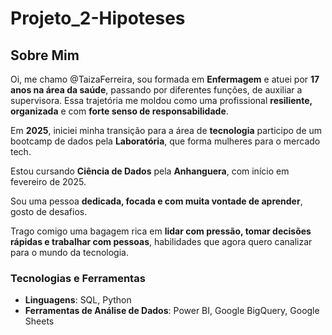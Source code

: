 # Projeto_2-Hipoteses
## Sobre Mim

Oi, me chamo @TaizaFerreira, sou formada em **Enfermagem** e atuei por **17 anos na área da saúde**, passando por diferentes funções, de auxiliar a supervisora. Essa trajetória me moldou como uma profissional **resiliente, organizada** e com **forte senso de responsabilidade**.

Em **2025**, iniciei minha transição para a área de **tecnologia** participo de um bootcamp de dados pela **Laboratória**, que forma mulheres para o mercado tech. 

Estou cursando **Ciência de Dados** pela **Anhanguera**, com início em fevereiro de 2025.

Sou uma pessoa **dedicada, focada e com muita vontade de aprender**, gosto de desafios.

Trago comigo uma bagagem rica em **lidar com pressão, tomar decisões rápidas e trabalhar com pessoas**, habilidades que agora quero canalizar para o mundo da tecnologia.

### Tecnologias e Ferramentas
- **Linguagens**: SQL, Python  
- **Ferramentas de Análise de Dados**: Power BI, Google BigQuery, Google Sheets


<!---
TaizaFerreira/TaizaFerreira is a ✨ special ✨ repository because its `README.md` (this file) appears on your GitHub profile.
You can click the Preview link to take a look at your changes.
--->
